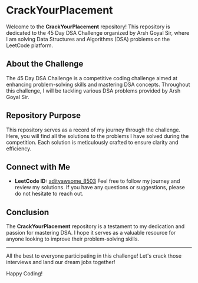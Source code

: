# CrackYourPlacement
Welcome to the **CrackYourPlacement** repository! This repository is dedicated to the 45 Day DSA Challenge organized by Arsh Goyal Sir, where I am solving Data Structures and Algorithms (DSA) problems on the LeetCode platform.

## About the Challenge

The 45 Day DSA Challenge is a competitive coding challenge aimed at enhancing problem-solving skills and mastering DSA concepts. Throughout this challenge, I will be tackling various DSA problems provided by Arsh Goyal Sir.

## Repository Purpose

This repository serves as a record of my journey through the challenge. Here, you will find all the solutions to the problems I have solved during the competition. Each solution is meticulously crafted to ensure clarity and efficiency.

## Connect with Me

- **LeetCode ID:** [adityawsome_8503](https://leetcode.com/u/adityawsome_8503)
Feel free to follow my journey and review my solutions. If you have any questions or suggestions, please do not hesitate to reach out.

## Conclusion

The **CrackYourPlacement** repository is a testament to my dedication and passion for mastering DSA. I hope it serves as a valuable resource for anyone looking to improve their problem-solving skills.

---

All the best to everyone participating in this challenge! Let's crack those interviews and land our dream jobs together!

Happy Coding!
